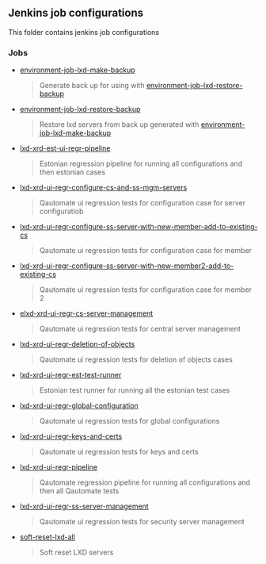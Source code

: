 ## Jenkins job configurations

This folder contains jenkins job configurations

### Jobs

* [environment-job-lxd-make-backup](environment-job-lxd-make-backup)
    > Generate back up for using with [environment-job-lxd-restore-backup](environment-job-lxd-restore-backup)
* [environment-job-lxd-restore-backup](environment-job-lxd-restore-backup)
    > Restore lxd servers from back up generated with [environment-job-lxd-make-backup](environment-job-lxd-make-backup)
* [lxd-xrd-est-ui-regr-pipeline](lxd-xrd-est-ui-regr-pipeline)
    > Estonian regression pipeline for running all configurations and then estonian cases
* [lxd-xrd-ui-regr-configure-cs-and-ss-mgm-servers](lxd-xrd-ui-regr-configure-cs-and-ss-mgm-servers)
    > Qautomate ui regression tests for configuration case for server configuratiob
* [lxd-xrd-ui-regr-configure-ss-server-with-new-member-add-to-existing-cs](lxd-xrd-ui-regr-configure-ss-server-with-new-member-add-to-existing-cs)
    > Qautomate ui regression tests for configuration case for member
* [lxd-xrd-ui-regr-configure-ss-server-with-new-member2-add-to-existing-cs](lxd-xrd-ui-regr-configure-ss-server-with-new-member2-add-to-existing-cs)
    > Qautomate ui regression tests for configuration case for member 2
* [elxd-xrd-ui-regr-cs-server-management](lxd-xrd-ui-regr-cs-server-management)
    > Qautomate ui regression tests for central server management
* [lxd-xrd-ui-regr-deletion-of-objects](lxd-xrd-ui-regr-deletion-of-objects)
    > Qautomate ui regression tests for deletion of objects cases
* [lxd-xrd-ui-regr-est-test-runner](lxd-xrd-ui-regr-est-test-runner)
    > Estonian test runner for running all the estonian test cases
* [lxd-xrd-ui-regr-global-configuration](lxd-xrd-ui-regr-global-configuration)
    > Qautomate ui regression tests for global configurations
* [lxd-xrd-ui-regr-keys-and-certs](lxd-xrd-ui-regr-keys-and-certs)
    > Qautomate ui regression tests for keys and certs
* [lxd-xrd-ui-regr-pipeline](lxd-xrd-ui-regr-pipeline)
    > Qautomate regression pipeline for running all configurations and then all Qautomate tests
* [lxd-xrd-ui-regr-ss-server-management](lxd-xrd-ui-regr-ss-server-management)
    > Qautomate ui regression tests for security server management
* [soft-reset-lxd-all](soft-reset-lxd-all)
    > Soft reset LXD servers